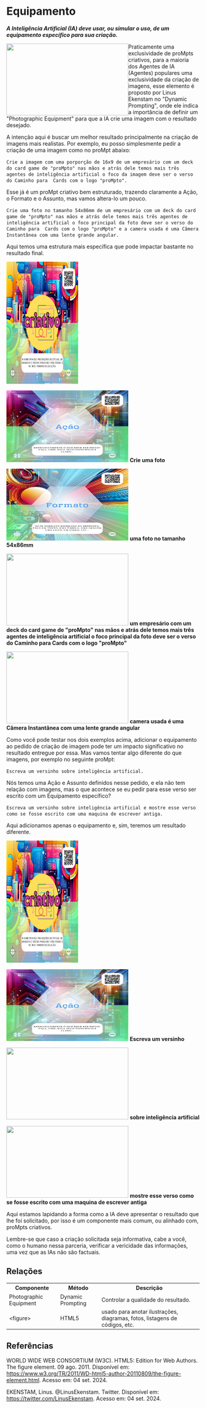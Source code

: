 # Equipamento

***A Inteligência Artificial (IA) deve usar, ou simular o uso, de um equipamento específico para sua criação.***

[<img src="../../imagens/cards/1002.png"  width="318" height="187" align="left">](../../partes-de-prompt/equipamento.md)
Praticamente uma exclusividade de proMpts criativos, para a maioria dos Agentes de IA (Agentes)  populares uma exclusividade da criação de imagens, esse elemento é proposto por Linus Ekenstam no "Dynamic Prompting", onde ele indica a importância de definir um "Photographic Equipment" para que a IA crie uma imagem com o resultado desejado.

A intenção aqui é buscar um melhor resultado principalmente na criação de imagens mais realistas. Por exemplo, eu posso simplesmente pedir a criação de uma imagem como no proMpt abaixo:

```
Crie a imagem com uma porporção de 16x9 de um empresário com um deck do card game de "proMpto" nas mãos e atrás dele temos mais três agentes de inteligência artificial o foco da imagem deve ser o verso do Caminho para  Cards com o logo "proMpto".
```

Esse já é um proMpt criativo bem estruturado, trazendo claramente a Ação, o Formato e o Assunto, mas vamos altera-lo um pouco.

```
Crie uma foto no tamanho 54x86mm de um empresário com um deck do card game de "proMpto" nas mãos e atrás dele temos mais três agentes de inteligência artificial o foco principal da foto deve ser o verso do Caminho para  Cards com o logo "proMpto" e a camera usada é uma Câmera Instantânea com uma lente grande angular.
```
Aqui temos uma estrutura mais específica que pode impactar bastante no resultado final.

[<img src="../../imagens/cards/003.png" width="187" height="318">](../../tipos-de-prompt/criativo.md)

[<img src="../../imagens/cards/006.png"  width="318" height="187">](../../partes-de-prompt/acao.md) **Crie uma foto** 

[<img src="../../imagens/cards/008.png"  width="318" height="187">](../../partes-de-prompt/controle/formato.md) **uma foto no tamanho 54x86mm**

[<img src="../../imagens/cards/1001.png"  width="318" height="187">](../../partes-de-prompt/assunto.md) **um empresário com um deck do card game de "proMpto" nas mãos e atrás dele temos mais três agentes de inteligência artificial o foco principal da foto deve ser o verso do Caminho para  Cards com o logo "proMpto"**

[<img src="../../imagens/cards/1002.png"  width="318" height="187">](../../partes-de-prompt/equipamento.md) **camera usada é uma Câmera Instantânea com uma lente grande angular**

Como você pode testar nos dois exemplos acima, adicionar o equipamento ao pedido de criação de imagem pode ter um impacto significativo no resultado entregue por essa. Mas vamos tentar algo diferente do que imagens, por exemplo no seguinte proMpt:

```
Escreva um versinho sobre inteligência artificial.
```

Nós temos uma Ação e Assunto definidos nesse pedido, e ela não tem relação com imagens, mas o que acontece se eu pedir para esse verso ser escrito com um Equipamento específico?

```
Escreva um versinho sobre inteligência artificial e mostre esse verso como se fosse escrito com uma maquina de escrever antiga.
```

Aqui adicionamos apenas o equipamento e, sim, teremos um resultado diferente. 

[<img src="../../imagens/cards/003.png" width="187" height="318">](../../tipos-de-prompt/criativo.md)

[<img src="../../imagens/cards/006.png"  width="318" height="187">](../../partes-de-prompt/acao.md) **Escreva um versinho** 

[<img src="../../imagens/cards/1001.png"  width="318" height="187">](../../partes-de-prompt/assunto.md) **sobre inteligência artificial**

[<img src="../../imagens/cards/1002.png"  width="318" height="187">](../../partes-de-prompt/equipamento.md) **mostre esse verso como se fosse escrito com uma maquina de escrever antiga**

Aqui estamos lapidando a forma como a IA deve apresentar o resultado que lhe foi solicitado, por isso é um componente mais comum, ou alinhado com, proMpts criativos.

Lembre-se que caso a criação solicitada seja informativa, cabe a você, como o humano nessa parceria, verificar a vericidade das informações, uma vez que as IAs não são factuais.

## Relações
<table>
<tr>
  <th>Componente</th>	<th>Método</th>	<th>Descrição</th>
</tr>
<tr>
  <td>Photographic Equipment</td><td>Dynamic Prompting</td><td>	Controlar a qualidade do resultado.</td>
</tr>
<tr>
  <td>&lt;figure&gt;</td><td>HTML5</td><td>	usado para anotar ilustrações, diagramas, fotos, listagens de códigos, etc.</td>
</tr>  
</table>

## Referências
WORLD WIDE WEB CONSORTIUM (W3C). HTML5: Edition for Web Authors. The figure element. 09 ago. 2011. Disponível em: https://www.w3.org/TR/2011/WD-html5-author-20110809/the-figure-element.html. Acesso em: 04 set. 2024.

EKENSTAM, Linus. @LinusEkenstam. Twitter. Disponível em: https://twitter.com/LinusEkenstam. Acesso em: 04 set. 2024.


